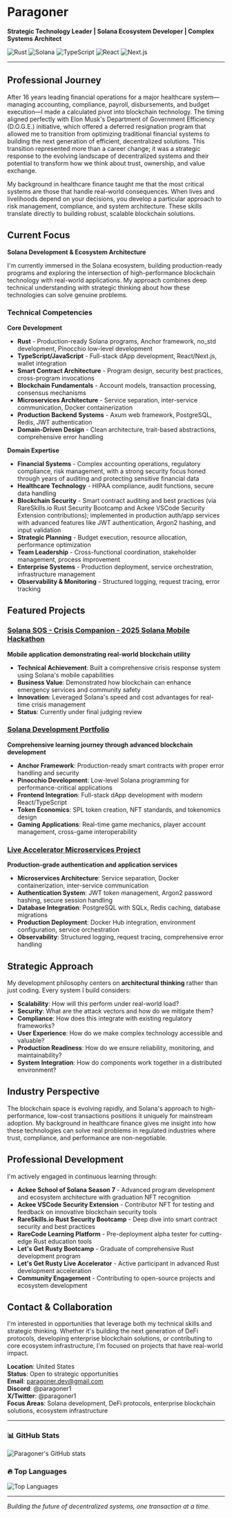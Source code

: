 # Paragoner

**Strategic Technology Leader | Solana Ecosystem Developer | Complex Systems Architect**

![Rust](https://img.shields.io/badge/Rust-000000?style=for-the-badge&logo=rust&logoColor=white)
![Solana](https://img.shields.io/badge/Solana-9945FF?style=for-the-badge&logo=solana&logoColor=white)
![TypeScript](https://img.shields.io/badge/TypeScript-007ACC?style=for-the-badge&logo=typescript&logoColor=white)
![React](https://img.shields.io/badge/React-20232A?style=for-the-badge&logo=react&logoColor=61DAFB)
![Next.js](https://img.shields.io/badge/Next.js-000000?style=for-the-badge&logo=next.js&logoColor=white)

---

## Professional Journey

After 16 years leading financial operations for a major healthcare system—managing accounting, compliance, payroll, disbursements, and budget execution—I made a calculated pivot into blockchain technology. The timing aligned perfectly with Elon Musk's Department of Government Efficiency (D.O.G.E.) initiative, which offered a deferred resignation program that allowed me to transition from optimizing traditional financial systems to building the next generation of efficient, decentralized solutions. This transition represented more than a career change; it was a strategic response to the evolving landscape of decentralized systems and their potential to transform how we think about trust, ownership, and value exchange.

My background in healthcare finance taught me that the most critical systems are those that handle real-world consequences. When lives and livelihoods depend on your decisions, you develop a particular approach to risk management, compliance, and system architecture. These skills translate directly to building robust, scalable blockchain solutions.

## Current Focus

**Solana Development & Ecosystem Architecture**

I'm currently immersed in the Solana ecosystem, building production-ready programs and exploring the intersection of high-performance blockchain technology with real-world applications. My approach combines deep technical understanding with strategic thinking about how these technologies can solve genuine problems.

### Technical Competencies

**Core Development**
- **Rust** - Production-ready Solana programs, Anchor framework, no_std development, Pinocchio low-level development
- **TypeScript/JavaScript** - Full-stack dApp development, React/Next.js, wallet integration
- **Smart Contract Architecture** - Program design, security best practices, cross-program invocations
- **Blockchain Fundamentals** - Account models, transaction processing, consensus mechanisms
- **Microservices Architecture** - Service separation, inter-service communication, Docker containerization
- **Production Backend Systems** - Axum web framework, PostgreSQL, Redis, JWT authentication
- **Domain-Driven Design** - Clean architecture, trait-based abstractions, comprehensive error handling

**Domain Expertise**
- **Financial Systems** - Complex accounting operations, regulatory compliance, risk management, with a strong security focus honed through years of auditing and protecting sensitive financial data
- **Healthcare Technology** - HIPAA compliance, audit functions, secure data handling
- **Blockchain Security** - Smart contract auditing and best practices (via RareSkills.io Rust Security Bootcamp and Ackee VSCode Security Extension contributions); implemented in production auth/app services with advanced features like JWT authentication, Argon2 hashing, and input validation
- **Strategic Planning** - Budget execution, resource allocation, performance optimization
- **Team Leadership** - Cross-functional coordination, stakeholder management, process improvement
- **Enterprise Systems** - Production deployment, service orchestration, infrastructure management
- **Observability & Monitoring** - Structured logging, request tracing, error tracking

## Featured Projects

### [Solana SOS - Crisis Companion - 2025 Solana Mobile Hackathon](https://github.com/paragoner1/crisis-companion)
**Mobile application demonstrating real-world blockchain utility**

- **Technical Achievement**: Built a comprehensive crisis response system using Solana's mobile capabilities
- **Business Value**: Demonstrated how blockchain can enhance emergency services and community safety
- **Innovation**: Leveraged Solana's speed and cost advantages for real-time crisis management
- **Status**: Currently under final judging review

### [Solana Development Portfolio](https://github.com/paragoner1/Ackee-School-of-Solana-Season7)
**Comprehensive learning journey through advanced blockchain development**

- **Anchor Framework**: Production-ready smart contracts with proper error handling and security
- **Pinocchio Development**: Low-level Solana programming for performance-critical applications
- **Frontend Integration**: Full-stack dApp development with modern React/TypeScript
- **Token Economics**: SPL token creation, NFT standards, and tokenomics design
- **Gaming Applications**: Real-time game mechanics, player account management, cross-game interoperability

### [Live Accelerator Microservices Project](https://github.com/paragoner1/live-bootcamp-project)
**Production-grade authentication and application services**

- **Microservices Architecture**: Service separation, Docker containerization, inter-service communication
- **Authentication System**: JWT token management, Argon2 password hashing, secure session handling
- **Database Integration**: PostgreSQL with SQLx, Redis caching, database migrations
- **Production Deployment**: Docker Hub integration, environment configuration, service orchestration
- **Observability**: Structured logging, request tracing, comprehensive error handling

## Strategic Approach

My development philosophy centers on **architectural thinking** rather than just coding. Every system I build considers:

- **Scalability**: How will this perform under real-world load?
- **Security**: What are the attack vectors and how do we mitigate them?
- **Compliance**: How does this integrate with existing regulatory frameworks?
- **User Experience**: How do we make complex technology accessible and valuable?
- **Production Readiness**: How do we ensure reliability, monitoring, and maintainability?
- **System Integration**: How do components work together in a distributed environment?

## Industry Perspective

The blockchain space is evolving rapidly, and Solana's approach to high-performance, low-cost transactions positions it uniquely for mainstream adoption. My background in healthcare finance gives me insight into how these technologies can solve real problems in regulated industries where trust, compliance, and performance are non-negotiable.

## Professional Development

I'm actively engaged in continuous learning through:
- **Ackee School of Solana Season 7** - Advanced program development and ecosystem architecture with graduation NFT recognition
- **Ackee VSCode Security Extension** - Contributor NFT for testing and feedback on innovative blockchain security tools
- **RareSkills.io Rust Security Bootcamp** - Deep dive into smart contract security and best practices
- **RareCode Learning Platform** - Pre-deployment alpha tester for cutting-edge Rust education tools
- **Let's Get Rusty Bootcamp** - Graduate of comprehensive Rust development program
- **Let's Get Rusty Live Accelerator** - Active participant in advanced Rust development acceleration
- **Community Engagement** - Contributing to open-source projects and ecosystem development

## Contact & Collaboration

I'm interested in opportunities that leverage both my technical skills and strategic thinking. Whether it's building the next generation of DeFi protocols, developing enterprise blockchain solutions, or contributing to core ecosystem infrastructure, I'm focused on projects that have real-world impact.

**Location**: United States  
**Status**: Open to strategic opportunities  
**Email**: paragoner.dev@gmail.com  
**Discord**: @paragoner1  
**X/Twitter**: @paragoner1  
**Focus Areas**: Solana development, DeFi protocols, enterprise blockchain solutions, ecosystem infrastructure

---

### 📊 GitHub Stats
![Paragoner's GitHub stats](https://github-readme-stats.vercel.app/api?username=paragoner1&show_icons=true&theme=radical&hide_border=true)

### 🔥 Top Languages
![Top Languages](https://github-readme-stats.vercel.app/api/top-langs/?username=paragoner1&layout=compact&theme=radical&hide_border=true)

---

*Building the future of decentralized systems, one transaction at a time.*
